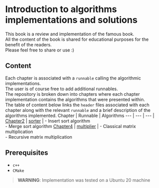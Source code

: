 # Introduction to algorithms implementations and solutions
This book is a review and implementation of the famous book.\
All the content of the book is shared for educational purposes for the benefit of the readers.\
Please feel free to share or use :)
## Content
Each chapter is associated with a `runnable` calling the algorithmic implementations.\
The user is of course free to add additional runnables.\
The repository is broken down into chapters where each chapter implementation contains the algorithms that were presented within.\
The table of content below links the `header` files associated with each chapter along with the relevant `runnable` and a brief description of the algorithms implemented.
Chapter | Runnable | Algorithms
--- | --- | --- |
[Chapter2](lib/include/algorithms/chap2.hpp) | [sorter](src/sort_algs.cpp) | - Insert sort algorithm<br>- Merge sort algorithm
[Chapter4](lib/include/algorithms/chap4.hpp) | [multiplier](src/multiply_matrices.cpp) | - Classical matrix multiplication<br>- Recursive matrix multiplication

## Prerequisites
- `c++`
- `CMake`

> **WARNING**: Implementation was tested on a Ubuntu 20 machine